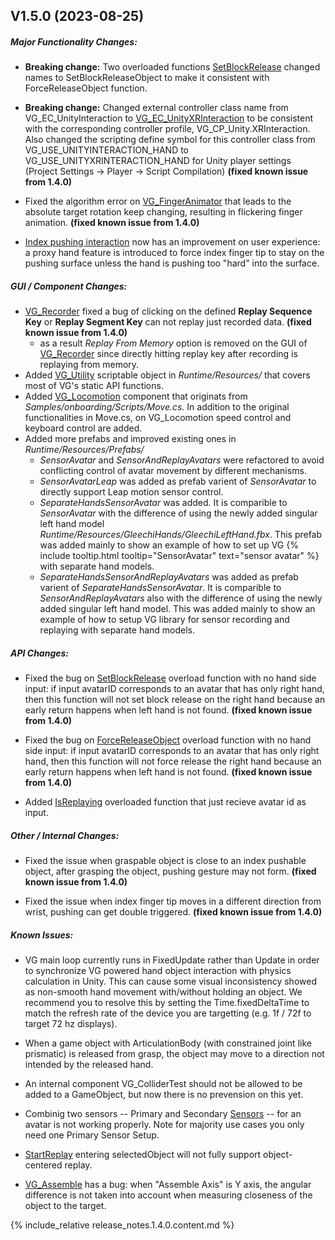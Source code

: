 <!-- (Template)
## Vxx.xx.xx-rcx (xxxx-xx-xx)

##### Major Functionality Changes:
* 

##### GUI / Component Changes:
* 

##### API Changes:
* 

##### Other / Internal Changes:
*

##### Update to VG Core library:
* 

##### Known Issues:
*
-->

## V1.5.0 (2023-08-25)

##### Major Functionality Changes:

 * **Breaking change:** Two overloaded functions [SetBlockRelease](virtualgrasp_unityapi.1.4.0.html#vg_controllersetblockrelease) changed names to SetBlockReleaseObject to make it consistent with ForceReleaseObject function.

 * **Breaking change:** Changed external controller class name from VG_EC_UnityInteraction to [VG_EC_UnityXRInteraction](unity_vg_ec_unityxrinteraction.1.5.0.html) to be consistent with the corresponding controller profile, VG_CP_Unity.XRInteraction. Also changed the scripting define symbol for this controller class from VG_USE_UNITYINTERACTION_HAND to VG_USE_UNITYXRINTERACTION_HAND for Unity player settings (Project Settings → Player → Script Compilation) **(fixed known issue from 1.4.0)**
 
 * Fixed the algorithm error on [VG_FingerAnimator](unity_component_vgfingeranimator.1.4.0.html) that leads to the absolute target rotation keep changing, resulting in flickering finger animation. **(fixed known issue from 1.4.0)**

 * [Index pushing interaction](push_interaction.1.5.0.html#why-the-finger-penetrates) now has an improvement on user experience: a proxy hand feature is introduced to force index finger tip to stay on the pushing surface unless the hand is pushing too "hard" into the surface. 

##### GUI / Component Changes:
* [VG_Recorder](unity_component_vgrecorder.1.5.0.html) fixed a bug of clicking on the defined **Replay Sequence Key** or **Replay Segment Key** can not replay just recorded data. **(fixed known issue from 1.4.0)**
  * as a result _Replay From Memory_ option is removed on the GUI of [VG_Recorder](unity_component_vgrecorder.1.5.0.html) since directly hitting replay key after recording is replaying from memory. 
* Added [VG_Utility](unity_component_vgutility.1.5.0.html) scriptable object in _Runtime/Resources/_ that covers most of VG's static API functions.
* Added [VG_Locomotion](unity_component_vglocomotion.1.5.0.html) component that originats from _Samples/onboarding/Scripts/Move.cs_. In addition to the original functionalities in Move.cs, on VG_Locomotion speed control and keyboard control are added. 
* Added more prefabs and improved existing ones in _Runtime/Resources/Prefabs/_
  * _SensorAvatar_ and _SensorAndReplayAvatars_ were refactored to avoid conflicting control of avatar movement by different mechanisms. 
  * _SensorAvatarLeap_ was added as prefab varient of _SensorAvatar_ to directly support Leap motion sensor control.
  * _SeparateHandsSensorAvatar_ was added. It is comparible to _SensorAvatar_ with the difference of using the newly added singular left hand model _Runtime/Resources/GleechiHands/GleechiLeftHand.fbx_. This prefab was added mainly to show an example of how to set up VG {% include tooltip.html tooltip="SensorAvatar" text="sensor avatar" %}  with separate hand models. 
  * _SeparateHandsSensorAndReplayAvatars_ was added as prefab varient of _SeparateHandsSensorAvatar_. It is comparible to _SensorAndReplayAvatars_ also with the difference of using the newly added singular left hand model. This was added mainly to show an example of how to setup VG library for sensor recording and replaying with separate hand models. 


##### API Changes:
* Fixed the bug on [SetBlockRelease](virtualgrasp_unityapi.1.4.0.html#vg_controllersetblockrelease) overload function with no hand side input: if input avatarID corresponds to an avatar that has only right hand, then this function will not set block release on the right hand because an early return happens when left hand is not found. **(fixed known issue from 1.4.0)**

* Fixed the bug on [ForceReleaseObject](virtualgrasp_unityapi.1.4.0.html#vg_controllerforcereleaseobject) overload function with no hand side input: if input avatarID corresponds to an avatar that has only right hand, then this function will not force release the right hand because an early return happens when left hand is not found. **(fixed known issue from 1.4.0)**

* Added [IsReplaying](virtualgrasp_unityapi.1.5.0.html#vg_controllerisreplaying-1) overloaded function that just recieve avatar id as input. 

##### Other / Internal Changes:
* Fixed the issue when graspable object is close to an index pushable object, after grasping the object, pushing gesture may not form. **(fixed known issue from 1.4.0)**

* Fixed the issue when index finger tip moves in a different direction from wrist, pushing can get double triggered. **(fixed known issue from 1.4.0)**

##### Known Issues:

* VG main loop currently runs in FixedUpdate rather than Update in order to synchronize VG powered hand object interaction with physics calculation in Unity. This can cause some visual inconsistency showed as non-smooth hand movement with/without holding an object. We recommend you to resolve this by setting the Time.fixedDeltaTime to match the refresh rate of the device you are targetting (e.g. 1f / 72f to target 72 hz displays). 

* When a game object with ArticulationBody (with constrained joint like prismatic) is released from grasp, the object may move to a direction not intended by the released hand.

* An internal component VG_ColliderTest should not be allowed to be added to a GameObject, but now there is no prevension on this yet.

* Combinig two sensors -- Primary and Secondary [Sensors](unity_component_myvirtualgrasp.1.4.0.html#sensors) -- for an avatar is not working properly. Note for majority use cases you only need one Primary Sensor Setup. 

* [StartReplay](virtualgrasp_unityapi.1.4.0.html#vg_controllerstartreplay) entering selectedObject will not fully support object-centered replay.

* [VG_Assemble](unity_component_vgassemble.1.6.0.html) has a bug: when "Assemble Axis" is Y axis, the angular difference is not taken into account when measuring closeness of the object to the target.

{% include_relative release_notes.1.4.0.content.md %}